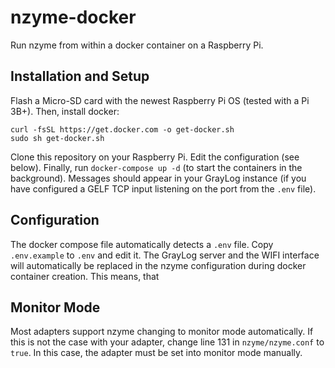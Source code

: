 # nzyme-docker
Run nzyme from within a docker container on a Raspberry Pi.

## Installation and Setup
Flash a Micro-SD card with the newest Raspberry Pi OS (tested with a Pi 3B+). Then, install docker:
```
curl -fsSL https://get.docker.com -o get-docker.sh
sudo sh get-docker.sh
```

Clone this repository on your Raspberry Pi. Edit the configuration (see below). Finally, run `docker-compose up -d` (to start the containers in the background). Messages should appear in your GrayLog instance (if you have configured a GELF TCP input listening on the port from the `.env` file).

## Configuration
The docker compose file automatically detects a `.env` file. Copy `.env.example` to `.env` and edit it. The GrayLog server and the WIFI interface will automatically be replaced in the nzyme configuration during docker container creation. This means, that 

## Monitor Mode
Most adapters support nzyme changing to monitor mode automatically. If this is not the case with your adapter, change line 131 in `nzyme/nzyme.conf` to `true`. In this case, the adapter must be set into monitor mode manually.